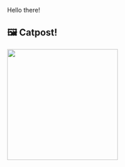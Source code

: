 Hello there!



## 🖼️ Catpost!

<sub>
    <img src="https://cdn2.thecatapi.com/images/b76.jpg" height="256">
</sub>

